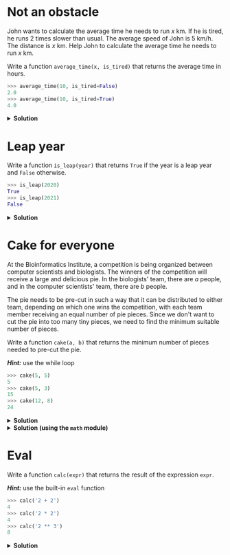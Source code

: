 # Not an obstacle

John wants to calculate the average time he needs to run $x$ km. If he is tired, he runs 2 times slower than usual. The average speed of John is 5 km/h. The distance is $x$ km. Help John to calculate the average time he needs to run $x$ km.

Write a function `average_time(x, is_tired)` that returns the average time in hours.

```py
>>> average_time(10, is_tired=False)
2.0
>>> average_time(10, is_tired=True)
4.0
```

<details>
    <summary><b>Solution</b></summary>

```py
def average_time(x: int, is_tired: int) -> float:
    speed = 5
    if is_tired:
        speed /= 2
    return x / speed


print(average_time(10, is_tired=False))  # 2.0
print(average_time(10, is_tired=True))  # 4.0
```
</details>


# Leap year

Write a function `is_leap(year)` that returns `True` if the year is a leap year and `False` otherwise.

```py
>>> is_leap(2020)
True
>>> is_leap(2021)
False
```

<details>
    <summary><b>Solution</b></summary>

```py
def is_leap(year: int) -> bool:
    return year % 4 == 0 and (year % 100 != 0 or year % 400 == 0)


print(is_leap(2020))  # True
print(is_leap(2021))  # False
```
</details>


# Cake for everyone

At the Bioinformatics Institute, a competition is being organized between computer scientists and biologists. The winners of the competition will receive a large and delicious pie. In the biologists' team, there are $a$ people, and in the computer scientists' team, there are $b$ people.

The pie needs to be pre-cut in such a way that it can be distributed to either team, depending on which one wins the competition, with each team member receiving an equal number of pie pieces. Since we don't want to cut the pie into too many tiny pieces, we need to find the minimum suitable number of pieces.

Write a function `cake(a, b)` that returns the minimum number of pieces needed to pre-cut the pie.

***Hint:*** use the while loop

```py
>>> cake(5, 5)
5
>>> cake(5, 3)
15
>>> cake(12, 8)
24
```

<details>
    <summary><b>Solution</b></summary>

```py
def cake(a: int, b: int) -> int:
    pieces = a
    while pieces % b != 0:
        pieces += a
    return pieces


print(cake(5, 5))  # 5
print(cake(5, 3))  # 15
print(cake(12, 8))  # 24
```
</details>

<details>
    <summary><b>Solution (using the <code>math</code> module)</b></summary>

```py
from math import lcm


def cake(a: int, b: int) -> int:
    return lcm(a, b)


print(cake(5, 5))  # 5
print(cake(5, 3))  # 15
print(cake(12, 8))  # 24
```
</details>


# Eval

Write a function `calc(expr)` that returns the result of the expression `expr`.

***Hint:*** use the built-in `eval` function

```py
>>> calc('2 + 2')
4
>>> calc('2 * 2')
4
>>> calc('2 ** 3')
8
```

<details>
    <summary><b>Solution</b></summary>

```py
def calc(expr: str) -> int:
    return eval(expr)


print(calc('2 + 2'))  # 4
print(calc('2 * 2'))  # 4
print(calc('2 ** 3'))  # 8
```
</details>
